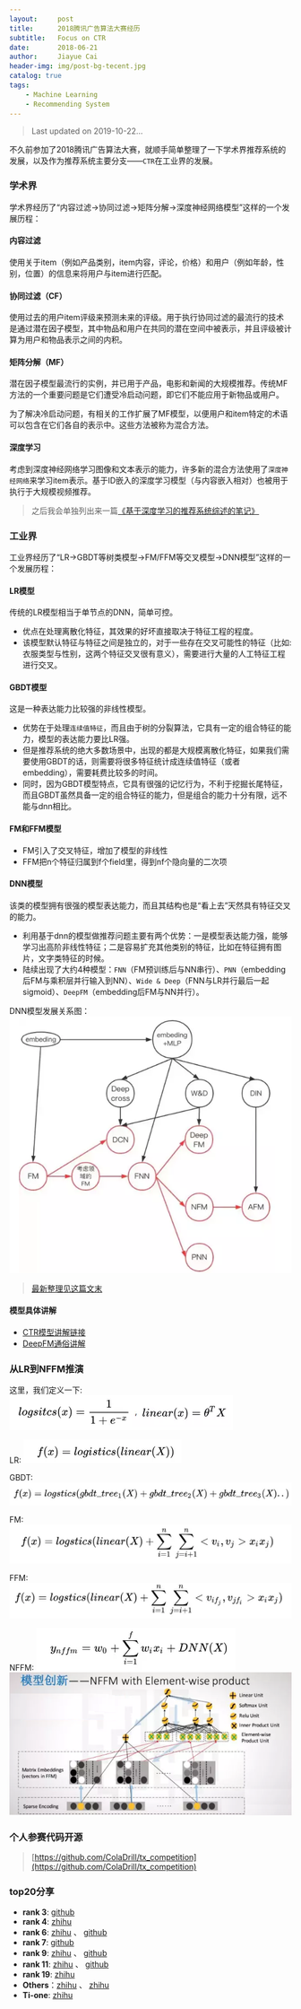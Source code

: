 ```yaml
---
layout:     post
title:      2018腾讯广告算法大赛经历
subtitle:   Focus on CTR
date:       2018-06-21
author:     Jiayue Cai
header-img: img/post-bg-tecent.jpg
catalog: true
tags:
    - Machine Learning
    - Recommending System
---
```



> Last updated on 2019-10-22... 

不久前参加了2018腾讯广告算法大赛，就顺手简单整理了一下学术界推荐系统的发展，以及作为推荐系统主要分支——`CTR`在工业界的发展。

### 学术界 

学术界经历了“内容过滤->协同过滤->矩阵分解->深度神经网络模型”这样的一个发展历程：

#### 内容过滤

使用关于item（例如产品类别，item内容，评论，价格）和用户（例如年龄，性别，位置）的信息来将用户与item进行匹配。

#### 协同过滤（CF）

使用过去的用户item评级来预测未来的评级。用于执行协同过滤的最流行的技术是通过潜在因子模型，其中物品和用户在共同的潜在空间中被表示，并且评级被计算为用户和物品表示之间的内积。

#### 矩阵分解（MF）

潜在因子模型最流行的实例，并已用于产品，电影和新闻的大规模推荐。传统MF方法的一个重要问题是它们遭受冷启动问题，即它们不能应用于新物品或用户。

为了解决冷启动问题，有相关的工作扩展了MF模型，以便用户和item特定的术语可以包含在它们各自的表示中。这些方法被称为混合方法。

#### 深度学习

考虑到深度神经网络学习图像和文本表示的能力，许多新的混合方法使用了`深度神经网络`来学习item表示。基于ID嵌入的深度学习模型（与内容嵌入相对）也被用于执行于大规模视频推荐。

> 之后我会单独列出来一篇[《基于深度学习的推荐系统综述的笔记》](https://coladrill.github.io/2018/08/08/%E5%9F%BA%E4%BA%8E%E6%B7%B1%E5%BA%A6%E5%AD%A6%E4%B9%A0%E7%9A%84%E6%8E%A8%E8%8D%90%E7%B3%BB%E7%BB%9F%E7%BB%BC%E8%BF%B0/)

### 工业界

工业界经历了“LR->GBDT等树类模型->FM/FFM等交叉模型->DNN模型”这样的一个发展历程：

#### LR模型

传统的LR模型相当于单节点的DNN，简单可控。
- 优点在处理离散化特征，其效果的好坏直接取决于特征工程的程度。
- 该模型默认特征与特征之间是独立的，对于一些存在交叉可能性的特征（比如: 衣服类型与性别，这两个特征交叉很有意义），需要进行大量的人工特征工程进行交叉。

#### GBDT模型

这是一种表达能力比较强的非线性模型。
- 优势在于处理`连续值特征`，而且由于树的分裂算法，它具有一定的组合特征的能力，模型的表达能力要比LR强。
- 但是推荐系统的绝大多数场景中，出现的都是大规模离散化特征，如果我们需要使用GBDT的话，则需要将很多特征统计成连续值特征（或者embedding），需要耗费比较多的时间。
- 同时，因为GBDT模型特点，它具有很强的记忆行为，不利于挖掘长尾特征，而且GBDT虽然具备一定的组合特征的能力，但是组合的能力十分有限，远不能与dnn相比。

#### FM和FFM模型

- FM引入了交叉特征，增加了模型的非线性
- FFM把n个特征归属到f个field里，得到nf个隐向量的二次项

#### DNN模型

该类的模型拥有很强的模型表达能力，而且其结构也是“看上去”天然具有特征交叉的能力。
- 利用基于dnn的模型做推荐问题主要有两个优势：一是模型表达能力强，能够学习出高阶非线性特征；二是容易扩充其他类别的特征，比如在特征拥有图片，文字类特征的时候。
- 陆续出现了大约4种模型：`FNN`（FM预训练后与NN串行）、`PNN`（embedding后FM与乘积层并行输入到NN）、`Wide & Deep`（FNN与LR并行最后一起sigmoid）、`DeepFM`（embedding后FM与NN并行）。

DNN模型发展关系图：
![](/img/post/20180621/1.png)

> [最新整理见这篇文末](https://coladrill.github.io/2019/08/21/DeepGBM-%E9%92%88%E5%AF%B9%E5%9C%A8%E7%BA%BF%E4%BB%BB%E5%8A%A1%E7%9A%84GBDT2NN/)

#### 模型具体讲解

- [CTR模型讲解链接](https://mp.weixin.qq.com/s?__biz=MzIwMTc4ODE0Mw==&mid=2247490455&idx=2&sn=591ba0ca8dd660ce956ec737a6a277e4&chksm=96e9c417a19e4d0157c77446a727af0bdf27005ae8acfb7f89300f3ec6d56f3493e6984a5d01&mpshare=1&scene=23&srcid=071960wJ6bOpflL1O9ypGbqx#rd)
- [DeepFM通俗讲解](https://cloud.tencent.com/developer/article/1450677)

### 从LR到NFFM推演

这里，我们定义一下:
![](/img/post/20180621/2.png)

LR:
![](/img/post/20180621/3.png)

GBDT:
![](/img/post/20180621/4.png)

FM:
![](/img/post/20180621/5.png)

FFM:
![](/img/post/20180621/6.png)

NFFM:
![](/img/post/20180621/7.png)
![](/img/post/20180621/8.png)

### 个人参赛代码开源

> [https://github.com/ColaDrill/tx_competition](https://github.com/ColaDrill/tx_competition)

### top20分享

- **rank 3**: [github](https://github.com/DiligentPanda/Tencent_Ads_Algo_2018)
- **rank 4**: [zhihu](https://zhuanlan.zhihu.com/p/42089584)
- **rank 6**: [zhihu](https://zhuanlan.zhihu.com/p/38443751) 、 [github](https://github.com/nzc/tencent-contest)
- **rank 7**: [github](https://github.com/guoday/Tencent2018_Lookalike_Rank7th)
- **rank 9**: [zhihu](https://zhuanlan.zhihu.com/p/38499275) 、 [github](https://github.com/ouwenjie03/tencent-ad-game)
- **rank 11**: [zhihu](https://zhuanlan.zhihu.com/p/38034501) 、 [github](https://github.com/liupengsay/2018-Tencent-social-advertising-algorithm-contest/tree/master/%E5%84%BF%E9%A1%BB%E6%88%90%E5%90%8D%E9%85%92%E9%A1%BB%E9%86%89_v2)
- **rank 19**: [zhihu](https://zhuanlan.zhihu.com/p/38628579)
- **Others**：[zhihu](https://zhuanlan.zhihu.com/p/38258913) 、 [zhihu](https://zhuanlan.zhihu.com/p/40479648)
- **Ti-one**: [zhihu](https://zhuanlan.zhihu.com/p/39486410)



